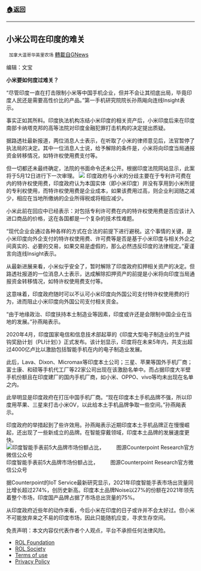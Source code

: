 ###  [:house:返回](README.md)
---


## 小米公司在印度的难关
` 加拿大温哥华英里农场` [轉載自GNews](https://gnews.org/zh-hans/2492368/)

编辑：文宝
 
**小米要如何度过难关？**
 
“尽管印度一直在打击限制小米等中国手机企业，但并不会让其彻底出局，毕竟印度人民还是需要高性价比的产品。”第一手机研究院院长孙燕飚向连线Insight表示。
 
事实正如其所料。印度执法机构冻结小米印度的相关资产后，小米印度后来在印度南部卡纳塔克邦的高等法院对印度金融犯罪打击机构的决定提出质疑。
 
据路透社最新报道，两位消息人士表示，在听取了小米的律师意见后，法官暂停了执法局的决定。其中一位消息人士说，给予解除的条件是，小米将向印度当局通报资金转移情况，如特许权使用费支付等。
 
但一切都还未最终确定，法院的书面命令还未公开。根据印度法院网站显示，此案将于5月12日进行下一次审理。
 ![](https://n.sinaimg.cn/tech/crawl/117/w550h367/20220507/816d-698379c24dfdd394d81f8291186178e1.jpg) 
印度政府与小米的分歧主要在于专利许可费在内的特许权使用费，印度政府认为本国实体（即小米印度）并没有享用到小米所提的专利权使用，而特许权使用费是企业成本，如果该费用过高，则企业利润随之减少，相应在当地所缴纳的企业所得税或将相应减少。
 
小米此前在回应中已经表示：对包括专利许可费在内的特许权使用费是否应该计入进口商品的价格，这在各国都是一个复杂的技术性难题。
 
“现代企业会通过各种各样的方式在合法的前提下进行避税。这个事情的关键，是小米印度向外企支付的特许权使用费、许可费等是否是基于小米印度与相关外企之间真实的、必要的交易，如果交易是虚假的，那么必然违反印度的法律规定。”夏谨言向连线Insight表示。
 
从最新进展来看，小米似乎安全了，暂时解除了印度政府扣押相关资产的决定。但路透社报道的一位消息人士表示，达成解除扣押资产的前提是小米将向印度当局通报资金转移情况，如特许权使用费支付等。
 
这意味着，印度政府随时可以不认可小米印度向外国公司支付特许权使用费的行为，进而阻止小米印度向外国公司支付相关资金。
 
“由于地缘政治、印度扶持本土制造业等因素，印度或许还是会限制中国企业在当地的发展。”孙燕飚表示。
 
2020年4月，印度国家电信和信息技术部起草的《印度大型电子制造业的生产挂钩奖励计划（PLI计划）》正式发布。该计划显示，印度将在未来5年内，共支出超过4000亿卢比以激励包括智能手机在内的电子制造业发展。
 
此后，Lava、Dixon、Micromax等印度本土公司；三星、苹果等国外手机厂商；富士康、和硕等手机代工厂等22家公司出现在该激励名单中。而占据印度大半壁手机份额且在印度建厂的国内手机厂商，如小米、OPPO、vivo等均未出现在名单之内。
 
此举明显是印度政府在打压中国手机厂商。“现在印度本土手机品牌不强，所以印度用苹果、三星来打击小米OV，以此给本土手机品牌争取一些空间。”孙燕飚表示。
 
印度政府的举措起到了些许效用。孙燕飚表示近期印度本土手机品牌正在慢慢崛起，还出现了一些新成立的品牌。在智能穿戴领域，印度本土品牌的发展速度更快。![印度智能手表前5大品牌市场份额占比，
　　图源Counterpoint&nbsp;Research官方微信公众号](https://n.sinaimg.cn/tech/crawl/711/w550h161/20220507/0117-18d0ef7d1e62aeaa17304164461b121d.png)印度智能手表前5大品牌市场份额占比， 　　图源Counterpoint Research官方微信公众号
 
据Counterpoint的IoT Service最新研究显示，2021年印度智能手表市场出货量同比增长超过274%，创历史新高。印度本土品牌Noise以27%的份额在2021年领先着整个市场，印度国产品牌占据了市场总出货量的75%。
 
从印度政府近些年的动作来看，今后小米在印度的日子或许并不会太好过。但小米不可能放弃来之不易的印度市场，因此只能随机应变，寻求生存空间。

免责声明：本文内容仅代表作者个人观点，平台不承担任何法律风险。
  
- [ROL Foundation](https://rolfoundation.org/)
- [ROL Society](https://rolsociety.org/)
- [Terms of use](https://gnews.org/terms-of-use-3/)
- [Privacy Policy](https://gnews.org/privacy-policy/)
